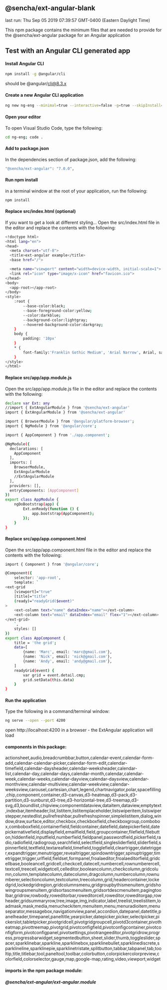 ## @sencha/ext-angular-blank

last run: Thu Sep 05 2019 07:39:57 GMT-0400 (Eastern Daylight Time)

This npm package contains the minimum files that are needed to provide for the @sencha/ext-angular package for an Angular application

## Test with an Angular CLI generated app

#### Install Angular CLI

```sh
npm install -g @angular/cli
```

should be @angular/cli@8.3.x


#### Create a new Angular CLI application

```sh
ng new ng-eng --minimal=true --interactive=false -g=true --skipInstall=true
```

#### Open your editor

To open Visual Studio Code, type the following:

```sh
cd ng-eng; code .
```

#### Add to package.json

In the dependencies section of package.json, add the following:

```sh
"@sencha/ext-angular": "7.0.0",
```

#### Run npm install

in a terminal window at the root of your application, run the following:

```sh
npm install
```

#### Replace src/index.html (optional)

If you want to get a look at different styling...
Open the src/index.html file in the editor and replace the contents with the following:

```sh
<!doctype html>
<html lang="en">
<head>
  <meta charset="utf-8">
  <title>ext-angular example</title>
  <base href="/">

  <meta name="viewport" content="width=device-width, initial-scale=1">
  <link rel="icon" type="image/x-icon" href="favicon.ico">
</head>
<body>
  <app-root></app-root>
</body>
<style>
    :root {
        --base-color:black;
        --base-foreground-color:yellow;
        --color:darkblue;
        --background-color:lightgray;
        --hovered-background-color:darkgray;
    }
    body {
        padding: '10px'
    }
    * {
        font-family:'Franklin Gothic Medium', 'Arial Narrow', Arial, sans-serif;
    }
</style>
</html>
```

#### Replace src/app/app.module.js

Open the src/app/app.module.js file in the editor and replace the contents with the following:

```sh
declare var Ext: any
//import { ExtAngularModule } from '@sencha/ext-angular'
import { ExtAngularModule } from '@sencha/ext-angular'

import { BrowserModule } from '@angular/platform-browser';
import { NgModule } from '@angular/core';

import { AppComponent } from './app.component';

@NgModule({
  declarations: [
    AppComponent
  ],
  imports: [
    BrowserModule,
    ExtAngularModule
    //ExtAngularModule
  ],
  providers: [],
  entryComponents: [AppComponent]
})
export class AppModule {
    ngDoBootstrap(app) {
        Ext.onReady(function () {
            app.bootstrap(AppComponent);
        });
    }
}
```

#### Replace src/app/app.component.html

Open the src/app/app.component.html file in the editor and replace the contents with the following: 

```sh
import { Component } from '@angular/core';

@Component({
    selector: 'app-root',
    template: `
<ext-grid
    [viewport]="true"
    [title]="title"
    (ready)="readyGrid($event)"
>
    <ext-column text="name" dataIndex="name"></ext-column>
    <ext-column text="email" dataIndex="email" flex="1"></ext-column>
</ext-grid>
    `,
    styles: []
})
export class AppComponent {
    title = 'the grid';
    data=[
        {name: 'Marc', email: 'marc@gmail.com'},
        {name: 'Nick', email: 'nick@gmail.com'},
        {name: 'Andy', email: 'andy@gmail.com'},
    ]
    readyGrid(event) {
        var grid = event.detail.cmp;
        grid.setData(this.data)
    }
}
```

#### Run the application

Type the following in a command/terminal window:

```sh
ng serve --open --port 4200
```

open http://localhost:4200 in a browser - the ExtAngular application will load

#### components in this package:

actionsheet,audio,breadcrumbbar,button,calendar-event,calendar-form-add,calendar-calendar-picker,calendar-form-edit,calendar-timefield,calendar-daysheader,calendar-weeksheader,calendar-list,calendar-day,calendar-days,calendar-month,calendar,calendar-week,calendar-weeks,calendar-dayview,calendar-daysview,calendar-monthview,calendar-multiview,calendar-weekview,calendar-weeksview,carousel,cartesian,chart,legend,chartnavigator,polar,spacefilling,chip,component,container,d3-canvas,d3-heatmap,d3-pack,d3-partition,d3-sunburst,d3-tree,d3-horizontal-tree,d3-treemap,d3-svg,d3,boundlist,chipview,componentdataview,dataitem,dataview,emptytext,indexbar,itemheader,list,listitem,listitemplaceholder,listswiperitem,listswiperstepper,nestedlist,pullrefreshbar,pullrefreshspinner,simplelistitem,dialog,window,draw,surface,editor,checkbox,checkboxfield,checkboxgroup,combobox,comboboxfield,containerfield,fieldcontainer,datefield,datepickerfield,datepickernativefield,displayfield,emailfield,field,groupcontainer,filefield,filebutton,hiddenfield,inputfield,numberfield,fieldpanel,passwordfield,pickerfield,radio,radiofield,radiogroup,searchfield,selectfield,singlesliderfield,sliderfield,spinnerfield,textfield,textareafield,timefield,togglefield,cleartrigger,datetrigger,expandtrigger,menutrigger,revealtrigger,spindowntrigger,spinuptrigger,timetrigger,trigger,urlfield,fieldset,formpanel,froalaeditor,froalaeditorfield,gridcellbase,booleancell,gridcell,checkcell,datecell,numbercell,rownumberercell,textcell,treecell,widgetcell,celleditor,booleancolumn,checkcolumn,gridcolumn,column,templatecolumn,datecolumn,dragcolumn,numbercolumn,rownumberer,selectioncolumn,textcolumn,treecolumn,grid,headercontainer,lockedgrid,lockedgridregion,gridcolumnsmenu,gridgroupbythismenuitem,gridshowingroupsmenuitem,gridsortascmenuitem,gridsortdescmenuitem,pagingtoolbar,gridrow,rowbody,roweditorbar,roweditorcell,roweditor,roweditorgap,rowheader,gridsummaryrow,tree,image,img,indicator,label,treelist,treelistitem,loadmask,mask,media,menucheckitem,menuitem,menu,menuradioitem,menuseparator,messagebox,navigationview,panel,accordion,datepanel,datetitle,panelheader,timepanel,paneltitle,yearpicker,datepicker,picker,selectpicker,pickerslot,tabletpicker,pivotgridcell,pivotgridgroupcell,pivotd3container,pivotheatmap,pivottreemap,pivotgrid,pivotconfigfield,pivotconfigcontainer,pivotconfigform,pivotconfigpanel,pivotsettings,pivotrangeeditor,pivotgridrow,progress,progressbarwidget,segmentedbutton,sheet,slider,thumb,toggleslider,spacer,sparklinebar,sparkline,sparklinebox,sparklinebullet,sparklinediscrete,sparklineline,sparklinepie,sparklinetristate,splitbutton,tabbar,tabpanel,tab,tooltip,title,titlebar,tool,paneltool,toolbar,colorbutton,colorpickercolorpreview,colorfield,colorselector,gauge,map,google-map,rating,video,viewport,widget

#### imports in the npm package module:
##### @sencha/ext-angular/ext-angular.module

